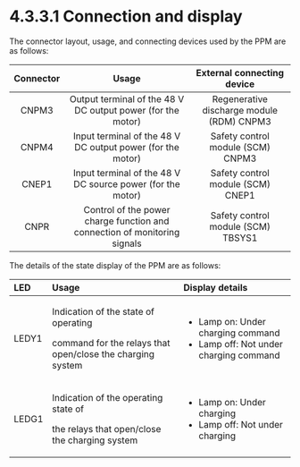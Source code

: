 # 4.3.3.1 Connection and display

The connector layout, usage, and connecting devices used by the PPM are as follows:

| Connector | **Usage** | External connecting device |
| :---: | :---: | :---: |
| CNPM3 | Output terminal of the 48 V DC output power \(for the motor\) | Regenerative discharge module \(RDM\) CNPM3 |
| CNPM4 | Input terminal of the 48 V DC output power \(for the motor\) | Safety control module \(SCM\) CNPM3 |
| CNEP1 | Input terminal of the 48 V DC source power \(for the motor\) | Safety control module \(SCM\) CNEP1 |
| CNPR | Control of the power charge function and connection of monitoring signals | Safety control module \(SCM\) TBSYS1 |

The details of the state display of the PPM are as follows:

<table>
  <thead>
    <tr>
      <th style="text-align:left"><b>LED</b>
      </th>
      <th style="text-align:left"><b>                               Usage</b>
      </th>
      <th style="text-align:left"><b>              Display details</b>
      </th>
    </tr>
  </thead>
  <tbody>
    <tr>
      <td style="text-align:left">LEDY1</td>
      <td style="text-align:left">
        <p>Indication of the state of operating</p>
        <p>command for the relays that open/close the charging system</p>
      </td>
      <td style="text-align:left">
        <ul>
          <li>Lamp on: Under charging command
            <br />
          </li>
          <li>Lamp off: Not under charging command
            <br />
          </li>
        </ul>
      </td>
    </tr>
    <tr>
      <td style="text-align:left">LEDG1</td>
      <td style="text-align:left">
        <p>Indication of the operating state of</p>
        <p>the relays that open/close the charging system</p>
      </td>
      <td style="text-align:left">
        <ul>
          <li>Lamp on: Under charging
            <br />
          </li>
          <li>Lamp off: Not under charging</li>
        </ul>
      </td>
    </tr>
  </tbody>
</table>

